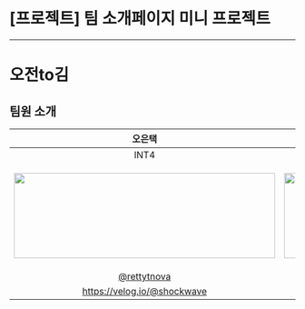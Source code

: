 # [프로젝트] 팀 소개페이지 미니 프로젝트
--- 
# 오전to김

**팀원 소개**
---
| 오은택 | 전봉준 | 김현하 | 김진엽 | 
| :-------------------------------------------------: | :----------------------------------------------------------: | :----------------------------------------------------------: | :----------------------------------------------------------: | 
| INT4 | INTP | ENFP | INTP | 
| <p><img src="https://avatars.githubusercontent.com/u/35996553?v=4" width="460px" height="150px"/></p> | <p><img src="https://avatars.githubusercontent.com/u/177504984?v=4" width="460px" height="150px"/></p> | <p><img src="https://avatars.githubusercontent.com/u/177497543?v=4" width="460px" height="150px"/></p> | <p><img src="https://avatars.githubusercontent.com/u/176555946?v=4" width="460px" height="150px"/></p> | 
|  [@rettytnova](https://github.com/rettytnova) | [@devbong92](https://github.com/devbong92) | [@DevJames91](https://github.com/DevJames91) | [@Tcoat1](https://github.com/Tcoat1) | 
| https://velog.io/@shockwave | https://velog.io/@vamuzz | https://hhnote0701.tistory.com/ | https://velog.io/@tcoat
